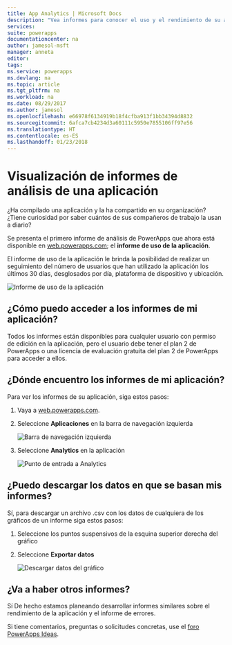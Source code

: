 ```yaml
---
title: App Analytics | Microsoft Docs
description: "Vea informes para conocer el uso y el rendimiento de su aplicación."
services: 
suite: powerapps
documentationcenter: na
author: jamesol-msft
manager: anneta
editor: 
tags: 
ms.service: powerapps
ms.devlang: na
ms.topic: article
ms.tgt_pltfrm: na
ms.workload: na
ms.date: 08/29/2017
ms.author: jamesol
ms.openlocfilehash: e66978f6134919b18f4cfba913f1bb34394d8832
ms.sourcegitcommit: 6afca7cb4234d3a60111c5950e7855106ff97e56
ms.translationtype: HT
ms.contentlocale: es-ES
ms.lasthandoff: 01/23/2018
---
```

# <a name="view-analytics-reports-for-your-app"></a>Visualización de informes de análisis de una aplicación
¿Ha compilado una aplicación y la ha compartido en su organización?  ¿Tiene curiosidad por saber cuántos de sus compañeros de trabajo la usan a diario?

Se presenta el primero informe de análisis de PowerApps que ahora está disponible en [web.powerapps.com](https://web.powerapps.com); el **informe de uso de la aplicación**.

El informe de uso de la aplicación le brinda la posibilidad de realizar un seguimiento del número de usuarios que han utilizado la aplicación los últimos 30 días, desglosados por día, plataforma de dispositivo y ubicación.

![Informe de uso de la aplicación](./media/app-analytics/analytics.png)

## <a name="how-do-i-get-access-to-my-apps-reports"></a>¿Cómo puedo acceder a los informes de mi aplicación?
Todos los informes están disponibles para cualquier usuario con permiso de edición en la aplicación, pero el usuario debe tener el plan 2 de PowerApps o una licencia de evaluación gratuita del plan 2 de PowerApps para acceder a ellos.

## <a name="where-do-i-find-my-apps-reports"></a>¿Dónde encuentro los informes de mi aplicación?
Para ver los informes de su aplicación, siga estos pasos:

1. Vaya a [web.powerapps.com](https://web.powerapps.com).
2. Seleccione **Aplicaciones** en la barra de navegación izquierda
   
    ![Barra de navegación izquierda](./media/app-analytics/left-nav.png)
3. Seleccione **Analytics** en la aplicación
   
    ![Punto de entrada a Analytics](./media/app-analytics/analytics-entry-point.png)

## <a name="can-i-download-the-data-behind-my-reports"></a>¿Puedo descargar los datos en que se basan mis informes?
Sí, para descargar un archivo .csv con los datos de cualquiera de los gráficos de un informe siga estos pasos:

1. Seleccione los puntos suspensivos de la esquina superior derecha del gráfico
2. Seleccione **Exportar datos**
   
    ![Descargar datos del gráfico](./media/app-analytics/analytics-download.png)

## <a name="are-there-going-to-be-any-other-reports"></a>¿Va a haber otros informes?
Sí De hecho estamos planeando desarrollar informes similares sobre el rendimiento de la aplicación y el informe de errores.

Si tiene comentarios, preguntas o solicitudes concretas, use el [foro PowerApps Ideas](https://powerusers.microsoft.com/t5/PowerApps-Ideas/idb-p/PowerAppsIdeas).


